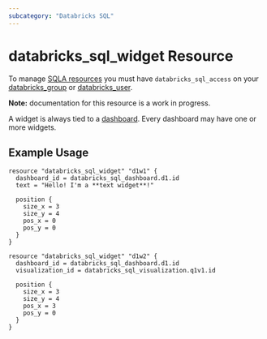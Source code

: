```yaml
---
subcategory: "Databricks SQL"
---
```

# databricks_sql_widget Resource

To manage [SQLA resources](https://docs.databricks.com/sql/get-started/concepts.html) you must have `databricks_sql_access` on your [databricks_group](group.md#databricks_sql_access) or [databricks_user](user.md#databricks_sql_access).

**Note:** documentation for this resource is a work in progress.

A widget is always tied to a [dashboard](sql_dashboard.md). Every dashboard may have one or more widgets.

## Example Usage

```
resource "databricks_sql_widget" "d1w1" {
  dashboard_id = databricks_sql_dashboard.d1.id
  text = "Hello! I'm a **text widget**!"

  position {
    size_x = 3
    size_y = 4
    pos_x = 0
    pos_y = 0
  }
}

resource "databricks_sql_widget" "d1w2" {
  dashboard_id = databricks_sql_dashboard.d1.id
  visualization_id = databricks_sql_visualization.q1v1.id

  position {
    size_x = 3
    size_y = 4
    pos_x = 3
    pos_y = 0
  }
}
```
